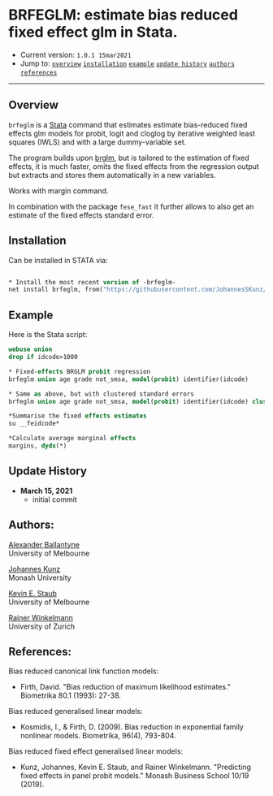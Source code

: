 # BRFEGLM: estimate bias reduced fixed effect glm in Stata.

- Current version: `1.0.1 15mar2021`
- Jump to: [`overview`](#overview) [`installation`](#installation) [`example`](#example) [`update history`](#update-history) [`authors`](#authors) [`references`](#references)

-----------

## Overview 

`brfeglm` is a [Stata](http://www.stata.com) command that estimates estimate bias-reduced fixed effects glm models for probit, logit and cloglog by iterative weighted least squares (IWLS) and with a large dummy-variable set.

The program builds upon [brglm](https://github.com/JohannesSKunz/brglm), but is tailored to the estimation of fixed effects, it is much faster, omits the fixed effects from the regression output but extracts and stores them automatically in a new variables. 

Works with margin command. 

In combination with the package `fese_fast` it further allows to also get an estimate of the fixed effects standard error. 

## Installation

Can be installed in STATA via: 

```stata

* Install the most recent version of -brfeglm-
net install brfeglm, from("https://githubusercontent.com/JohannesSKunz/brfeglm/master") replace
```

## Example 

Here is the Stata script:

```stata
webuse union
drop if idcode>1000

* Fixed-effects BRGLM probit regression
brfeglm union age grade not_smsa, model(probit) identifier(idcode)

* Same as above, but with clustered standard errors
brfeglm union age grade not_smsa, model(probit) identifier(idcode) cluster(idcode)

*Summarise the fixed effects estimates
su __feidcode*

*Calculate average marginal effects
margins, dydx(*)
```

## Update History
* **March 15, 2021**
  - initial commit

## Authors:

[Alexander Ballantyne](https://sites.google.com/view/arballantyne)
<br>University of Melbourne

[Johannes Kunz](https://sites.google.com/site/johannesskunz/)
<br>Monash University 

[Kevin E. Staub](http://www.kevinstaub.com)
<br>University of Melbourne 

[Rainer Winkelmann](https://www.econ.uzh.ch/en/people/faculty/winkelmann.html)
<br>University of Zurich

## References: 

Bias reduced canonical link function models:

 - Firth, David. "Bias reduction of maximum likelihood estimates." Biometrika 80.1 (1993): 27-38.

Bias reduced generalised linear models: 

 - Kosmidis, I., & Firth, D. (2009). Bias reduction in exponential family nonlinear models. Biometrika, 96(4), 793-804.

Bias reduced fixed effect generalised linear models: 

 - Kunz, Johannes, Kevin E. Staub, and Rainer Winkelmann. "Predicting fixed effects in panel probit models." Monash Business School 10/19 (2019).


